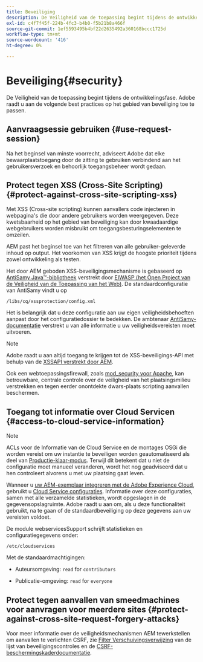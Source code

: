 ```yaml
---
title: Beveiliging
description: De Veiligheid van de toepassing begint tijdens de ontwikkelingsfase
exl-id: c4f7f45f-224b-4fc3-b4b0-f5b21b8a466f
source-git-commit: 1ef5593495b4bf22d2635492a360168bccc1725d
workflow-type: tm+mt
source-wordcount: '416'
ht-degree: 0%

---
```


# Beveiliging{#security}

De Veiligheid van de toepassing begint tijdens de ontwikkelingsfase. Adobe raadt u aan de volgende best practices op het gebied van beveiliging toe te passen.

## Aanvraagsessie gebruiken {#use-request-session}

Na het beginsel van minste voorrecht, adviseert Adobe dat elke bewaarplaatstoegang door de zitting te gebruiken verbindend aan het gebruikersverzoek en behoorlijk toegangsbeheer wordt gedaan.

## Protect tegen XSS (Cross-Site Scripting) {#protect-against-cross-site-scripting-xss}

Met XSS (Cross-site scripting) kunnen aanvallers code injecteren in webpagina&#39;s die door andere gebruikers worden weergegeven. Deze kwetsbaarheid op het gebied van beveiliging kan door kwaadaardige webgebruikers worden misbruikt om toegangsbesturingselementen te omzeilen.

AEM past het beginsel toe van het filtreren van alle gebruiker-geleverde inhoud op output. Het voorkomen van XSS krijgt de hoogste prioriteit tijdens zowel ontwikkeling als testen.

Het door AEM geboden XSS-beveiligingsmechanisme is gebaseerd op [AntiSamy Java™-bibliotheek](https://wiki.owasp.org/index.php/Category:OWASP_AntiSamy_Project) verstrekt door [EIWASP (het Open Project van de Veiligheid van de Toepassing van het Web)](https://owasp.org/). De standaardconfiguratie van AntiSamy vindt u op

`/libs/cq/xssprotection/config.xml`

Het is belangrijk dat u deze configuratie aan uw eigen veiligheidsbehoeften aanpast door het configuratiedossier te bedekken. De ambtenaar [AntiSamy-documentatie](https://wiki.owasp.org/index.php/Category:OWASP_AntiSamy_Project) verstrekt u van alle informatie u uw veiligheidsvereisten moet uitvoeren.

>[!NOTE]
>
>Adobe raadt u aan altijd toegang te krijgen tot de XSS-beveiligings-API met behulp van de [XSSAPI verstrekt door AEM](https://developer.adobe.com/experience-manager/reference-materials/6-5/javadoc/com/adobe/granite/xss/XSSAPI.html).

Ook een webtoepassingsfirewall, zoals [mod_security voor Apache](https://www.modsecurity.org), kan betrouwbare, centrale controle over de veiligheid van het plaatsingsmilieu verstrekken en tegen eerder onontdekte dwars-plaats scripting aanvallen beschermen.

## Toegang tot informatie over Cloud Servicen {#access-to-cloud-service-information}

>[!NOTE]
>
>ACLs voor de Informatie van de Cloud Service en de montages OSGi die worden vereist om uw instantie te beveiligen worden geautomatiseerd als deel van [Productie-klaar-modus](/help/sites-administering/production-ready.md). Terwijl dit betekent dat u niet de configuratie moet manueel veranderen, wordt het nog geadviseerd dat u hen controleert alvorens u met uw plaatsing gaat leven.

Wanneer u [uw AEM-exemplaar integreren met de Adobe Experience Cloud](/help/sites-administering/marketing-cloud.md), gebruikt u [Cloud Service configuraties](/help/sites-developing/extending-cloud-config.md). Informatie over deze configuraties, samen met alle verzamelde statistieken, wordt opgeslagen in de gegevensopslagruimte. Adobe raadt u aan om, als u deze functionaliteit gebruikt, na te gaan of de standaardbeveiliging op deze gegevens aan uw vereisten voldoet.

De module webservicesSupport schrijft statistieken en configuratiegegevens onder:

`/etc/cloudservices`

Met de standaardmachtigingen:

* Auteursomgeving: `read` for `contributors`

* Publicatie-omgeving: `read` for `everyone`

## Protect tegen aanvallen van smeedmachines voor aanvragen voor meerdere sites {#protect-against-cross-site-request-forgery-attacks}

Voor meer informatie over de veiligheidsmechanismen AEM tewerkstellen om aanvallen te verlichten CSRF, zie [Filter Verschuivingsverwijzing](/help/sites-administering/security-checklist.md#protect-against-cross-site-request-forgery) van de lijst van beveiligingscontroles en de [CSRF-beschermingskaderdocumentatie](/help/sites-developing/csrf-protection.md).
